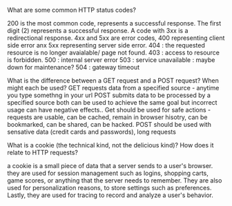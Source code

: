 What are some common HTTP status codes?

200 is the most common code, represents a successful response.  The first digit (2) represents a successful response.  A code with 3xx is a redirectional response.
4xx and 5xx are error codes, 400 representing client side error anx 5xx representing server side error.
404 : the requested resource is no longer avaialable/ page not found.
403 : access to resource is forbidden.
500 : internal server error
503 : service unavailable : maybe down for maintenance?
504 : gateway timeout


What is the difference between a GET request and a POST request? When might each be used?
GET requests data from a specified source - anytime you type somethng in your url
POST submits data to be processed by a specified source
both can be used to achieve the same goal but incorrect usage can have negative effects..
Get should be used for safe actions - requests are usable, can be cached, remain in browser hisotry, can be bookmarked, can be shared, can be hacked.
POST should be used with sensative data (credit cards and passwords), long requests

What is a cookie (the technical kind, not the delicious kind)? How does it relate to HTTP requests?

a cookie is a small piece of data that a server sends to a user's browser.   they are used for session management such as logins, shopping carts, game scores, or anything that the server needs to remember.  They are also used for personalization reasons, to store settings such as preferences.  Lastly, they are used for tracing to record and analyze a user's behavior.
